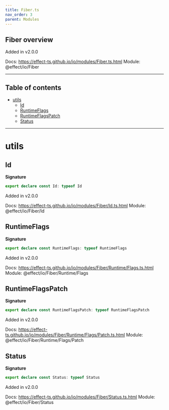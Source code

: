```yaml
---
title: Fiber.ts
nav_order: 3
parent: Modules
---
```


## Fiber overview

Added in v2.0.0

Docs: https://effect-ts.github.io/io/modules/Fiber.ts.html
Module: @effect/io/Fiber

---

<h2 class="text-delta">Table of contents</h2>

- [utils](#utils)
  - [Id](#id)
  - [RuntimeFlags](#runtimeflags)
  - [RuntimeFlagsPatch](#runtimeflagspatch)
  - [Status](#status)

---

# utils

## Id

**Signature**

```ts
export declare const Id: typeof Id
```

Added in v2.0.0

Docs: https://effect-ts.github.io/io/modules/Fiber/Id.ts.html
Module: @effect/io/Fiber/Id

## RuntimeFlags

**Signature**

```ts
export declare const RuntimeFlags: typeof RuntimeFlags
```

Added in v2.0.0

Docs: https://effect-ts.github.io/io/modules/Fiber/Runtime/Flags.ts.html
Module: @effect/io/Fiber/Runtime/Flags

## RuntimeFlagsPatch

**Signature**

```ts
export declare const RuntimeFlagsPatch: typeof RuntimeFlagsPatch
```

Added in v2.0.0

Docs: https://effect-ts.github.io/io/modules/Fiber/Runtime/Flags/Patch.ts.html
Module: @effect/io/Fiber/Runtime/Flags/Patch

## Status

**Signature**

```ts
export declare const Status: typeof Status
```

Added in v2.0.0

Docs: https://effect-ts.github.io/io/modules/Fiber/Status.ts.html
Module: @effect/io/Fiber/Status
